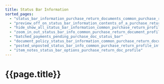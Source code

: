 ```yaml
---
title: Status Bar Information
sorted_pages:
  - "status_bar_information_purchase_return_documents_common_purchase_return_document_information"
  - "preview_off_on_status_bar_information_contents_of_a_purchase_return_document_second_"
  - "hide_show_all_status_bar_information_common_purchase_return_profile_information_second_"
  - "zoom_in_out_status_bar_info_common_purchase_return_document_profile_information_second_"
  - "batched_payments_pending_purchase_doc_status_bar"
  - "document_policy_status_bar_information_common_purchase_return_documnet_profile_contents"
  - "posted_unposted_status_bar_info_common_purchase_return_profile_info"
  - "item_notes_status_bar_options_purchase_return_doc_profile"
---
```

# {{page.title}}
